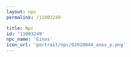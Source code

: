 ```yaml
---
layout: npc
permalink: /11003249

title: Npc
id: '11003249'
npc_name: 'Einos'
icon_url: 'portrait/npc/02010044_anos_p.png'
---
```

